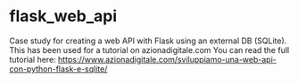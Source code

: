# flask_web_api
Case study for creating a web API with Flask using an external DB (SQLite).
This has been used for a tutorial on azionadigitale.com
You can read the full tutorial here: https://www.azionadigitale.com/sviluppiamo-una-web-api-con-python-flask-e-sqlite/
